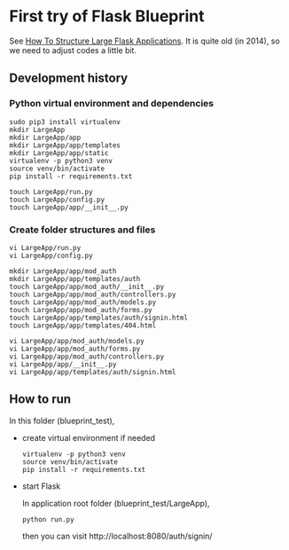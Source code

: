 # First try of Flask Blueprint

See [How To Structure Large Flask Applications](https://www.digitalocean.com/community/tutorials/how-to-structure-large-flask-applications).
It is quite old (in 2014), so we need to adjust codes a little bit.

## Development history

### Python virtual environment and dependencies

```
sudo pip3 install virtualenv
mkdir LargeApp
mkdir LargeApp/app
mkdir LargeApp/app/templates
mkdir LargeApp/app/static
virtualenv -p python3 venv
source venv/bin/activate
pip install -r requirements.txt

touch LargeApp/run.py
touch LargeApp/config.py
touch LargeApp/app/__init__.py
```

### Create folder structures and files

```
vi LargeApp/run.py
vi LargeApp/config.py

mkdir LargeApp/app/mod_auth
mkdir LargeApp/app/templates/auth
touch LargeApp/app/mod_auth/__init__.py
touch LargeApp/app/mod_auth/controllers.py
touch LargeApp/app/mod_auth/models.py
touch LargeApp/app/mod_auth/forms.py
touch LargeApp/app/templates/auth/signin.html
touch LargeApp/app/templates/404.html

vi LargeApp/app/mod_auth/models.py
vi LargeApp/app/mod_auth/forms.py
vi LargeApp/app/mod_auth/controllers.py
vi LargeApp/app/__init__.py
vi LargeApp/app/templates/auth/signin.html
```

## How to run

In this folder (blueprint_test),

- create virtual environment if needed

  ```
  virtualenv -p python3 venv
  source venv/bin/activate
  pip install -r requirements.txt
  ```

- start Flask

  In application root folder (blueprint_test/LargeApp),

  ```
  python run.py
  ```

  then you can visit http://localhost:8080/auth/signin/
